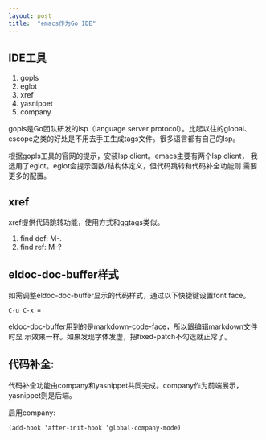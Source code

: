 ```yaml
---
layout: post
title:  "emacs作为Go IDE"
---
```


## IDE工具

1. gopls
2. eglot
3. xref
4. yasnippet
5. company

gopls是Go团队研发的lsp（language server protocol）。比起以往的global、
cscope之类的好处是不用去手工生成tags文件。很多语言都有自己的lsp。

根据gopls工具的官网的提示，安装lsp client。emacs主要有两个lsp client，
我选用了eglot。eglot会提示函数/结构体定义，但代码跳转和代码补全功能则
需要更多的配置。

## xref

xref提供代码跳转功能，使用方式和ggtags类似。

1. find def: M-.
2. find ref: M-?

## eldoc-doc-buffer样式

如需调整eldoc-doc-buffer显示的代码样式，通过以下快捷键设置font face。
```
C-u C-x = 
```

eldoc-doc-buffer用到的是markdown-code-face，所以跟编辑markdown文件时显
示效果一样。如果发现字体发虚，把fixed-patch不勾选就正常了。

## 代码补全:

代码补全功能由company和yasnippet共同完成。company作为前端展示，yasnippet则是后端。

启用company:

```elisp
(add-hook 'after-init-hook 'global-company-mode)
```
